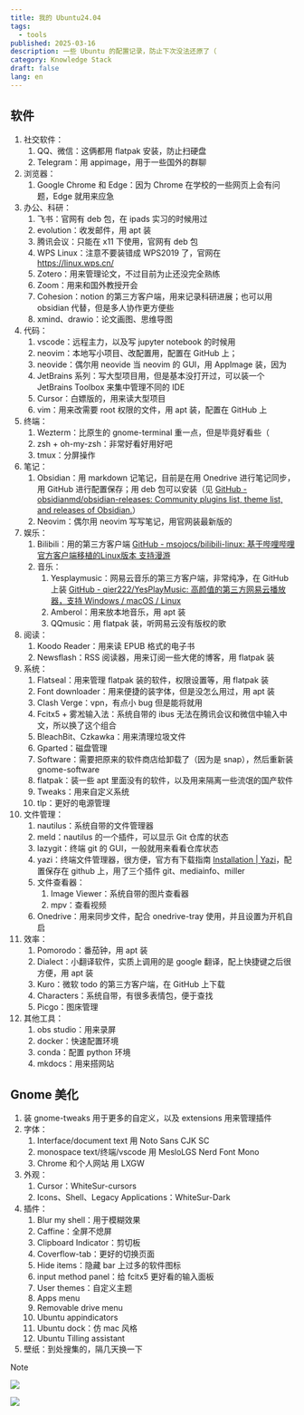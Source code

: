 ```yaml
---
title: 我的 Ubuntu24.04
tags:
  - tools
published: 2025-03-16
description: 一些 Ubuntu 的配置记录，防止下次没法还原了（
category: Knowledge Stack
draft: false
lang: en
---
```


## 软件

1. 社交软件：
    1. QQ、微信：这俩都用 flatpak 安装，防止扫硬盘
    2. Telegram：用 appimage，用于一些国外的群聊
2. 浏览器：
    1. Google Chrome 和 Edge：因为 Chrome 在学校的一些网页上会有问题，Edge 就用来应急
3. 办公、科研：
    1. 飞书：官网有 deb 包，在 ipads 实习的时候用过
    2. evolution：收发邮件，用 apt 装
    3. 腾讯会议：只能在 x11 下使用，官网有 deb 包
    4. WPS Linux：注意不要装错成 WPS2019 了，官网在 <https://linux.wps.cn/>
    5. Zotero：用来管理论文，不过目前为止还没完全熟练
    6. Zoom：用来和国外教授开会
    7. Cohesion：notion 的第三方客户端，用来记录科研进展；也可以用 obsidian 代替，但是多人协作更方便些
    8. xmind、drawio：论文画图、思维导图
4. 代码：
    1. vscode：远程主力，以及写 jupyter notebook 的时候用
    2. neovim：本地写小项目、改配置用，配置在 GitHub 上；
    3. neovide：偶尔用 neovide 当 neovim 的 GUI，用 AppImage 装，因为
    4. JetBrains 系列：写大型项目用，但是基本没打开过，可以装一个 JetBrains Toolbox 来集中管理不同的 IDE
    5. Cursor：白嫖版的，用来读大型项目
    6. vim：用来改需要 root 权限的文件，用 apt 装，配置在 GitHub 上
5. 终端：
    1. Wezterm：比原生的 gnome-terminal 重一点，但是毕竟好看些（
    2. zsh + oh-my-zsh：非常好看好用好吧
    3. tmux：分屏操作
6. 笔记：
    1. Obsidian：用 markdown 记笔记，目前是在用 Onedrive 进行笔记同步，用 GitHub 进行配置保存；用 deb 包可以安装（见 [GitHub - obsidianmd/obsidian-releases: Community plugins list, theme list, and releases of Obsidian.](https://github.com/obsidianmd/obsidian-releases)）
    2. Neovim：偶尔用 neovim 写写笔记，用官网装最新版的
7. 娱乐：
    1. Bilibili：用的第三方客户端 [GitHub - msojocs/bilibili-linux: 基于哔哩哔哩官方客户端移植的Linux版本 支持漫游](https://github.com/msojocs/bilibili-linux)
    2. 音乐：
        1. Yesplaymusic：网易云音乐的第三方客户端，非常纯净，在 GitHub 上装 [GitHub - qier222/YesPlayMusic: 高颜值的第三方网易云播放器，支持 Windows / macOS / Linux](https://github.com/qier222/YesPlayMusic)
        2. Amberol：用来放本地音乐，用 apt 装
        3. QQmusic：用 flatpak 装，听网易云没有版权的歌
8. 阅读：
    1. Koodo Reader：用来读 EPUB 格式的电子书
    2. Newsflash：RSS 阅读器，用来订阅一些大佬的博客，用 flatpak 装
9. 系统：
    1. Flatseal：用来管理 flatpak 装的软件，权限设置等，用 flatpak 装
    2. Font downloader：用来便捷的装字体，但是没怎么用过，用 apt 装
    3. Clash Verge：vpn，有点小 bug 但是能将就用
    4. Fcitx5 + 雾凇输入法：系统自带的 ibus 无法在腾讯会议和微信中输入中文，所以换了这个组合
    5. BleachBit、Czkawka：用来清理垃圾文件
    6. Gparted：磁盘管理
    7. Software：需要把原来的软件商店给卸载了（因为是 snap），然后重新装 gnome-software
    8. flatpak：装一些 apt 里面没有的软件，以及用来隔离一些流氓的国产软件
    9. Tweaks：用来自定义系统
    10. tlp：更好的电源管理
10. 文件管理：
    1. nautilus：系统自带的文件管理器
    2. meld：nautilus 的一个插件，可以显示 Git 仓库的状态
    3. lazygit：终端 git 的 GUI，一般就用来看看仓库状态
    4. yazi：终端文件管理器，很方便，官方有下载指南 [Installation \| Yazi](https://yazi-rs.github.io/docs/installation/)，配置保存在 github 上，用了三个插件 git、mediainfo、miller
    5. 文件查看器：
        1. Image Viewer：系统自带的图片查看器
        2. mpv：查看视频
    6. Onedrive：用来同步文件，配合 onedrive-tray 使用，并且设置为开机自启
11. 效率：
    1. Pomorodo：番茄钟，用 apt 装
    2. Dialect：小翻译软件，实质上调用的是 google 翻译，配上快捷键之后很方便，用 apt 装
    3. Kuro：微软 todo 的第三方客户端，在 GitHub 上下载
    4. Characters：系统自带，有很多表情包，便于查找
    5. Picgo：图床管理
12. 其他工具：
    1. obs studio：用来录屏
    2. docker：快速配置环境
    3. conda：配置 python 环境
    4. mkdocs：用来搭网站

## Gnome 美化

1. 装 gnome-tweaks 用于更多的自定义，以及 extensions 用来管理插件
2. 字体：
    1. Interface/document text 用 Noto Sans CJK SC
    2. monospace text/终端/vscode 用 MesloLGS Nerd Font Mono
    3. Chrome 和个人网站 用 LXGW
3. 外观：
    1. Cursor：WhiteSur-cursors
    2. Icons、Shell、Legacy Applications：WhiteSur-Dark
4. 插件：
    1. Blur my shell：用于模糊效果
    2. Caffine：全屏不熄屏
    3. Clipboard Indicator：剪切板
    4. Coverflow-tab：更好的切换页面
    5. Hide items：隐藏 bar 上过多的软件图标
    6. input method panel：给 fcitx5 更好看的输入面板
    7. User themes：自定义主题
    8. Apps menu
    9. Removable drive menu
    10. Ubuntu appindicators
    11. Ubuntu dock：仿 mac 风格
    12. Ubuntu Tilling assistant
5. 壁纸：到处搜集的，隔几天换一下

> [!NOTE]
> ![](https://cdn.jsdelivr.net/gh/KinnariyaMamaTanha/Images@images/20250316203417556.png)
>
> ![](https://cdn.jsdelivr.net/gh/KinnariyaMamaTanha/Images@images/20250316203452502.png)
